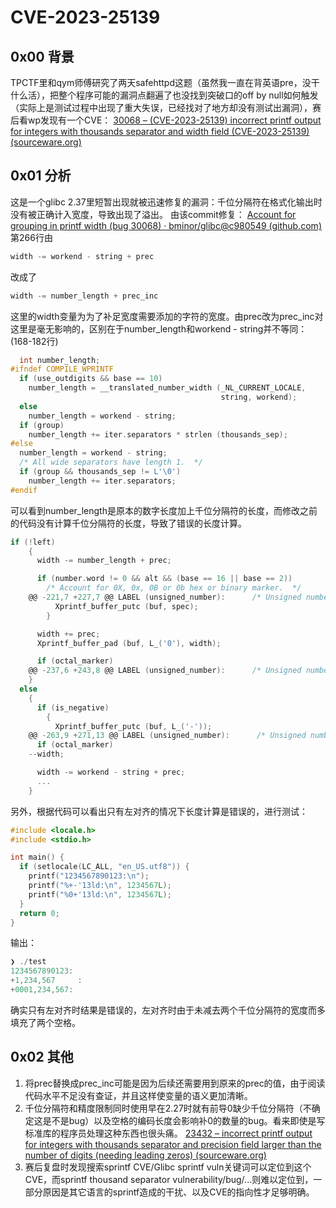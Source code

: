 # CVE-2023-25139

## 0x00 背景
TPCTF里和qym师傅研究了两天safehttpd这题（虽然我一直在背英语pre，没干什么活），把整个程序可能的漏洞点翻遍了也没找到突破口的off by null如何触发（实际上是测试过程中出现了重大失误，已经找对了地方却没有测试出漏洞），赛后看wp发现有一个CVE：
[30068 – (CVE-2023-25139) incorrect printf output for integers with thousands separator and width field (CVE-2023-25139) (sourceware.org)](https://sourceware.org/bugzilla/show_bug.cgi?id=30068)

## 0x01 分析
这是一个glibc 2.37里短暂出现就被迅速修复的漏洞：千位分隔符在格式化输出时没有被正确计入宽度，导致出现了溢出。
由该commit修复：
[Account for grouping in printf width (bug 30068) · bminor/glibc@c980549 (github.com)](https://github.com/bminor/glibc/commit/c980549cc6a1c03c23cc2fe3e7b0fe626a0364b0)
第266行由
```c
width -= workend - string + prec
```
改成了
```c
width -= number_length + prec_inc
```
这里的width变量为为了补足宽度需要添加的字符的宽度。由prec改为prec_inc对这里是毫无影响的，区别在于number_length和workend - string并不等同：(168-182行)
```c
  int number_length;
#ifndef COMPILE_WPRINTF
  if (use_outdigits && base == 10)
    number_length = __translated_number_width (_NL_CURRENT_LOCALE,
                                               string, workend);
  else
    number_length = workend - string;
  if (group)
    number_length += iter.separators * strlen (thousands_sep);
#else
  number_length = workend - string;
  /* All wide separators have length 1.  */
  if (group && thousands_sep != L'\0')
    number_length += iter.separators;
#endif
```
可以看到number_length是原本的数字长度加上千位分隔符的长度，而修改之前的代码没有计算千位分隔符的长度，导致了错误的长度计算。 
```c
if (!left)
    {
      width -= number_length + prec;

      if (number.word != 0 && alt && (base == 16 || base == 2))
        /* Account for 0X, 0x, 0B or 0b hex or binary marker.  */
	@@ -221,7 +227,7 @@ LABEL (unsigned_number):      /* Unsigned number of base BASE.  */
          Xprintf_buffer_putc (buf, spec);
        }

      width += prec;
      Xprintf_buffer_pad (buf, L_('0'), width);

      if (octal_marker)
	@@ -237,6 +243,8 @@ LABEL (unsigned_number):      /* Unsigned number of base BASE.  */
    }
  else
    {
      if (is_negative)
        {
          Xprintf_buffer_putc (buf, L_('-'));
	@@ -263,9 +271,13 @@ LABEL (unsigned_number):      /* Unsigned number of base BASE.  */
      if (octal_marker)
	--width;

      width -= workend - string + prec;
	  ...
	}
```
另外，根据代码可以看出只有左对齐的情况下长度计算是错误的，进行测试：
```c
#include <locale.h>
#include <stdio.h>

int main() {
  if (setlocale(LC_ALL, "en_US.utf8")) {
    printf("1234567890123:\n");
    printf("%+-'13ld:\n", 1234567L);
    printf("%0+'13ld:\n", 1234567L);
  }
  return 0;
}
```
输出：
```c
❯ ./test
1234567890123:
+1,234,567     :
+0001,234,567:
```
确实只有左对齐时结果是错误的，左对齐时由于未减去两个千位分隔符的宽度而多填充了两个空格。
## 0x02 其他
1. 将prec替换成prec_inc可能是因为后续还需要用到原来的prec的值，由于阅读代码水平不足没有查证，并且这样使变量的语义更加清晰。
2. 千位分隔符和精度限制同时使用早在2.27时就有前导0缺少千位分隔符（不确定这是不是bug）以及空格的编码长度会影响补0的数量的bug。看来即使是写标准库的程序员处理这种东西也很头痛。
[23432 – incorrect printf output for integers with thousands separator and precision field larger than the number of digits (needing leading zeros) (sourceware.org)](https://sourceware.org/bugzilla/show_bug.cgi?id=23432)
3. 赛后复盘时发现搜索sprintf CVE/Glibc sprintf vuln关键词可以定位到这个CVE，而sprintf thousand separator vulnerability/bug/...则难以定位到，一部分原因是其它语言的sprintf造成的干扰、以及CVE的指向性才足够明确。
